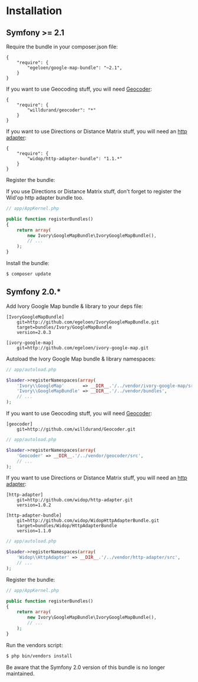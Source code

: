 # Installation

## Symfony >= 2.1

Require the bundle in your composer.json file:

```
{
    "require": {
        "egeloen/google-map-bundle": "~2.1",
    }
}
```

If you want to use Geocoding stuff, you will need [Geocoder](http://github.com/willdurand/Geocoder):

```
{
    "require": {
        "willdurand/geocoder": "*"
    }
}
```

If you want to use Directions or Distance Matrix stuff, you will need an [http adapter](http://github.com/widop/WidopHttpAdapterBundle):

```
{
    "require": {
        "widop/http-adapter-bundle": "1.1.*"
    }
}
```

Register the bundle:

If you use Directions or Distance Matrix stuff, don't forget to register the Wid'op http adapter bundle too.

``` php
// app/AppKernel.php

public function registerBundles()
{
    return array(
        new Ivory\GoogleMapBundle\IvoryGoogleMapBundle(),
        // ...
    );
}
```

Install the bundle:

```
$ composer update
```

## Symfony 2.0.*

Add Ivory Google Map bundle & library to your deps file:

```
[IvoryGoogleMapBundle]
    git=http://github.com/egeloen/IvoryGoogleMapBundle.git
    target=bundles/Ivory/GoogleMapBundle
    version=2.0.3

[ivory-google-map]
    git=http://github.com/egeloen/ivory-google-map.git
```

Autoload the Ivory Google Map bundle & library namespaces:

``` php
// app/autoload.php

$loader->registerNamespaces(array(
    'Ivory\\GoogleMap'       => __DIR__.'/../vendor/ivory-google-map/src',
    'Ivory\\GoogleMapBundle' => __DIR__.'/../vendor/bundles',
    // ...
);
```

If you want to use Geocoding stuff, you will need [Geocoder](http://github.com/willdurand/Geocoder):

```
[geocoder]
    git=http://github.com/willdurand/Geocoder.git
```

``` php
// app/autoload.php

$loader->registerNamespaces(array(
    'Geocoder' => __DIR__.'/../vendor/geocoder/src',
    // ...
);
```

If you want to use Directions or Distance Matrix stuff, you will need an [http adapter](http://github.com/widop/WidopHttpAdapterBundle):

```
[http-adapter]
    git=http://github.com/widop/http-adapter.git
    version=1.0.2

[http-adapter-bundle]
    git=http://github.com/widop/WidopHttpAdapterBundle.git
    target=bundles/Widop/HttpAdapterBundle
    version=1.1.0
```

``` php
// app/autoload.php

$loader->registerNamespaces(array(
    'Widop\\HttpAdapter' => __DIR__.'/../vendor/http-adapter/src',
    // ...
);
```

Register the bundle:

``` php
// app/AppKernel.php

public function registerBundles()
{
    return array(
        new Ivory\GoogleMapBundle\IvoryGoogleMapBundle(),
        // ...
    );
}
```

Run the vendors script:

``` bash
$ php bin/vendors install
```

Be aware that the Symfony 2.0 version of this bundle is no longer maintained.
